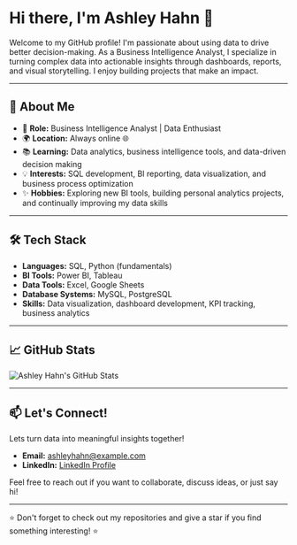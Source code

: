 # Hi there, I'm Ashley Hahn 👋

Welcome to my GitHub profile! I'm passionate about using data to drive better decision-making. As a Business Intelligence Analyst, I specialize in turning complex data into actionable insights through dashboards, reports, and visual storytelling. I enjoy building projects that make an impact.

---

## 🌟 About Me

- 🚀 **Role:** Business Intelligence Analyst | Data Enthusiast
- 🌍 **Location:** Always online 🌐
- 📚 **Learning:** Data analytics, business intelligence tools, and data-driven decision making
- 💡 **Interests:** SQL development, BI reporting, data visualization, and business process optimization
- ✨ **Hobbies:** Exploring new BI tools, building personal analytics projects, and continually improving my data skills

---

## 🛠️ Tech Stack

- **Languages:** SQL, Python (fundamentals)
- **BI Tools:** Power BI, Tableau
- **Data Tools:** Excel, Google Sheets
- **Database Systems:** MySQL, PostgreSQL
- **Skills:** Data visualization, dashboard development, KPI tracking, business analytics

---

## 📈 GitHub Stats

![Ashley Hahn's GitHub Stats](https://github-readme-stats.vercel.app/api?username=ashleyhahn-BIA&show_icons=true&hide=stars&count_private=true&theme=radical)

---

## 📫 Let's Connect!
Lets turn data into meaningful insights together!
- **Email:** [ashleyhahn@example.com](mailto:ashleyhahn@example.com)
- **LinkedIn:** [LinkedIn Profile](https://www.linkedin.com/in/ashley-hahn-bia/)

Feel free to reach out if you want to collaborate, discuss ideas, or just say hi!

---

⭐ Don't forget to check out my repositories and give a star if you find something interesting! ⭐
